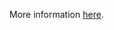 More information [here](https://docs.prismacloud.io/en/enterprise-edition/policy-reference/aws-policies/aws-networking-policies/bc-aws-2-38).

